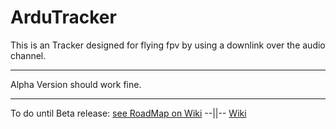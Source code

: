 # ArduTracker

This is an Tracker designed for flying fpv by using a downlink over the audio channel.
******
Alpha Version should work fine.


******
To do until Beta release:
[see RoadMap on Wiki](https://github.com/QuadMax/ArduTracker/wiki/RoadMap) --||-- [Wiki](https://github.com/QuadMax/ArduTracker/wiki)
